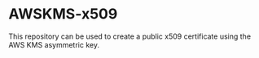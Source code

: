 # AWSKMS-x509

This repository can be used to create a public x509 certificate using the AWS KMS asymmetric key.

